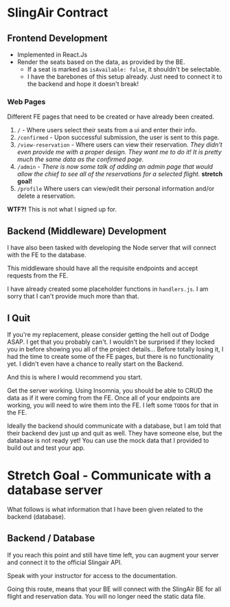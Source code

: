 # SlingAir Contract

## Frontend Development

- Implemented in React.Js
- Render the seats based on the data, as provided by the BE.
  - If a seat is marked as `isAvailable: false`, it shouldn't be selectable.
  - I have the barebones of this setup already. Just need to connect it to the backend and hope it doesn't break!

### Web Pages

Different FE pages that need to be created or have already been created.

1. `/` - Where users select their seats from a ui and enter their info.
2. `/confirmed` - Upon successful submission, the user is sent to this page.
3. `/view-reservation` - Where users can view their reservation. _They didn't even provide me with a proper design. They want me to do it! It is pretty much the same data as the confirmed page._
4. `/admin` - _There is now some talk of adding an admin page that would allow the chief to see all of the reservations for a selected flight._ **stretch goal!**
5. `/profile` Where users can view/edit their personal information and/or delete a reservation.

**WTF?!** This is not what I signed up for.

## Backend (Middleware) Development

I have also been tasked with developing the Node server that will connect with the FE to the database.

This middleware should have all the requisite endpoints and accept requests from the FE.

I have already created some placeholder functions in `handlers.js`. I am sorry that I can't provide much more than that.

## I Quit

If you're my replacement, please consider getting the hell out of Dodge ASAP. I get that you probably can't. I wouldn't be surprised if they locked you in before showing you all of the project details... Before totally losing it, I had the time to create some of the FE pages, but there is no functionality yet. I didn't even have a chance to really start on the Backend.

And this is where I would recommend you start.

Get the server working. Using Insomnia, you should be able to CRUD the data as if it were coming from the FE. Once all of your endpoints are working, you will need to wire them into the FE. I left some `TODO`s for that in the FE.

Ideally the backend should communicate with a database, but I am told that their backend dev just up and quit as well. They have someone else, but the database is not ready yet! You can use the mock data that I provided to build out and test your app.

# Stretch Goal - Communicate with a database server

What follows is what information that I have been given related to the backend (database).

## Backend / Database

If you reach this point and still have time left, you can augment your server and connect it to the official Slingair API.

Speak with your instructor for access to the documentation.

Going this route, means that your BE will connect with the SlingAir BE for all flight and reservation data. You will no longer need the static data file.
